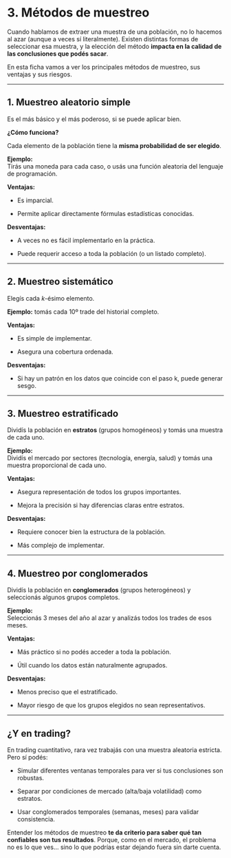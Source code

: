 # 3. Métodos de muestreo

Cuando hablamos de extraer una muestra de una población, no lo hacemos al azar (aunque a veces sí literalmente). Existen distintas formas de seleccionar esa muestra, y la elección del método **impacta en la calidad de las conclusiones que podés sacar**.

En esta ficha vamos a ver los principales métodos de muestreo, sus ventajas y sus riesgos.

***

## 1. Muestreo aleatorio simple

Es el más básico y el más poderoso, si se puede aplicar bien.

**¿Cómo funciona?**

Cada elemento de la población tiene la **misma probabilidad de ser elegido**.

**Ejemplo:**\
Tirás una moneda para cada caso, o usás una función aleatoria del lenguaje de programación.

**Ventajas:**

* Es imparcial.

* Permite aplicar directamente fórmulas estadísticas conocidas.

**Desventajas:**

* A veces no es fácil implementarlo en la práctica.

* Puede requerir acceso a toda la población (o un listado completo).

***

## 2. Muestreo sistemático

Elegís cada _k_-ésimo elemento.

**Ejemplo:** tomás cada 10º trade del historial completo.

**Ventajas:**

* Es simple de implementar.

* Asegura una cobertura ordenada.

**Desventajas:**

* Si hay un patrón en los datos que coincide con el paso k, puede generar sesgo.

***

## 3. Muestreo estratificado

Dividís la población en **estratos** (grupos homogéneos) y tomás una muestra de cada uno.

**Ejemplo:**\
Dividís el mercado por sectores (tecnología, energía, salud) y tomás una muestra proporcional de cada uno.

**Ventajas:**

* Asegura representación de todos los grupos importantes.

* Mejora la precisión si hay diferencias claras entre estratos.

**Desventajas:**

* Requiere conocer bien la estructura de la población.

* Más complejo de implementar.

***

## 4. Muestreo por conglomerados

Dividís la población en **conglomerados** (grupos heterogéneos) y seleccionás algunos grupos completos.

**Ejemplo:**\
Seleccionás 3 meses del año al azar y analizás todos los trades de esos meses.

**Ventajas:**

* Más práctico si no podés acceder a toda la población.

* Útil cuando los datos están naturalmente agrupados.

**Desventajas:**

* Menos preciso que el estratificado.

* Mayor riesgo de que los grupos elegidos no sean representativos.

***

## ¿Y en trading?

En trading cuantitativo, rara vez trabajás con una muestra aleatoria estricta. Pero sí podés:

* Simular diferentes ventanas temporales para ver si tus conclusiones son robustas.

* Separar por condiciones de mercado (alta/baja volatilidad) como estratos.

* Usar conglomerados temporales (semanas, meses) para validar consistencia.

Entender los métodos de muestreo **te da criterio para saber qué tan confiables son tus resultados**. Porque, como en el mercado, el problema no es lo que ves... sino lo que podrías estar dejando fuera sin darte cuenta.
